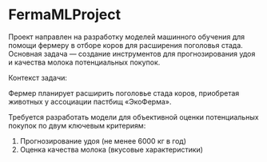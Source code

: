 # FermaMLProject


Проект направлен на разработку моделей машинного обучения для помощи фермеру в отборе коров для расширения поголовья стада. Основная задача — создание инструментов для прогнозирования удоя и качества молока потенциальных покупок.

Контекст задачи:

Фермер планирует расширить поголовье стада коров, приобретая животных у ассоциации пастбищ «ЭкоФерма». 

Требуется разработать модели для объективной оценки потенциальных покупок по двум ключевым критериям:

1) Прогнозирование удоя (не менее 6000 кг в год)
2) Оценка качества молока (вкусовые характеристики)
